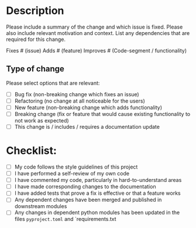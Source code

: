 # Description

Please include a summary of the change and which issue is fixed. Please also include relevant motivation and context. List any dependencies that are required for this change.

Fixes # (issue)
Adds # (feature)
Improves # (Code-segment / functionality)

## Type of change

Please select options that are relevant:

- [ ] Bug fix (non-breaking change which fixes an issue)
- [ ] Refactoring (no change at all noticeable for the users)
- [ ] New feature (non-breaking change which adds functionality)
- [ ] Breaking change (fix or feature that would cause existing functionality to not work as expected)
- [ ] This change is / includes / requires a documentation update

# Checklist:

- [ ] My code follows the style guidelines of this project
- [ ] I have performed a self-review of my own code
- [ ] I have commented my code, particularly in hard-to-understand areas
- [ ] I have made corresponding changes to the documentation
- [ ] I have added tests that prove a fix is effective or that a feature works
- [ ] Any dependent changes have been merged and published in downstream modules
- [ ] Any changes in dependent python modules has been updated in the files `pyproject.toml` and `requirements.txt
